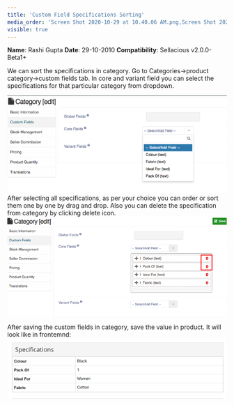 ```yaml
---
title: 'Custom Field Specifications Sorting'
media_order: 'Screen Shot 2020-10-29 at 10.40.06 AM.png,Screen Shot 2020-10-29 at 10.40.19 AM.png,Screenshot (22).png,Screen Shot 2020-10-29 at 10.48.48 AM.png'
visible: true
---
```


**Name**: Rashi Gupta
**Date**: 29-10-2010
**Compatibility**: Sellacious v2.0.0-Beta1+

We can sort the specifications in category. Go to Categories->product category->custom fields tab. In core and variant field you can select the specifications for that particular category from dropdown.

![](Screen%20Shot%202020-10-29%20at%2010.40.06%20AM.png)
After selecting all specifications, as per your choice you can order or sort them one by one by drag and drop. Also you can delete the specification from category by clicking delete icon.
![](Screenshot%20%2822%29.png)

After saving the custom fields in category, save the value in product. It will look like in frontemnd:
![](Screen%20Shot%202020-10-29%20at%2010.48.48%20AM.png)